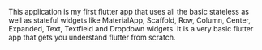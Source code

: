 This application is my first flutter app that uses all the basic stateless as well as stateful widgets like MaterialApp, 
Scaffold, Row, Column, Center, Expanded, Text, Textfield and Dropdown widgets.
It is a very basic flutter app that gets you understand flutter from scratch.



